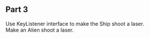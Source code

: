## Part 3

Use KeyListener interface to make the Ship shoot a laser.   
Make an Alien shoot a laser.